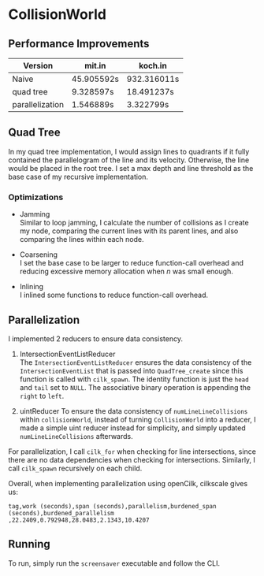 # CollisionWorld

## Performance Improvements

| Version | mit.in | koch.in |
| --- | --- | --- |
| Naive | 45.905592s | 932.316011s |
| quad tree | 9.328597s | 18.491237s | 
| parallelization | 1.546889s | 3.322799s |


## Quad Tree

In my quad tree implementation, I would assign lines to quadrants if
it fully contained the parallelogram of the line and its velocity.
Otherwise, the line would be placed in the root tree. I set a max depth
and line threshold as the base case of my recursive implementation.

### Optimizations

* Jamming  
Similar to loop jamming, I calculate the number of collisions as I create my
node, comparing the current lines with its parent lines, and also comparing
the lines within each node.

* Coarsening  
I set the base case to be larger to reduce function-call overhead and reducing
excessive memory allocation when $n$ was small enough.

* Inlining  
I inlined some functions to reduce function-call overhead.

## Parallelization

I implemented 2 reducers to ensure data consistency.

1. IntersectionEventListReducer  
The `IntersectionEventListReducer` ensures the data consistency of the 
`IntersectionEventList` that is passed into `QuadTree_create` since this
function is called with `cilk_spawn`. The identity function is just
the `head` and `tail` set to `NULL`. The associative binary operation is appending
the `right` to `left`.

2. uintReducer
To ensure the data consistency of `numLineLineCollisions` within `collisionWorld`,
instead of turning `CollisionWorld` into a reducer, I made a simple uint reducer
instead for simplicity, and simply updated `numLineLineCollisions` afterwards.

For parallelization, I call `cilk_for` when checking for line intersections, since
there are no data dependencies when checking for intersections. Similarly, I call
`cilk_spawn` recursively on each child.

Overall, when implementing parallelization using openCilk, cilkscale gives us:  
```
tag,work (seconds),span (seconds),parallelism,burdened_span (seconds),burdened_parallelism
,22.2409,0.792948,28.0483,2.1343,10.4207
```

## Running

To run, simply run the `screensaver` executable and follow the CLI.
